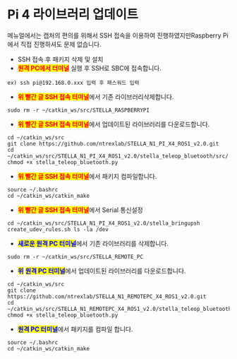 # Pi 4 라이브러리 업데이트

메뉴얼에서는 캡처의 편의를 위해서 SSH 접속을 이용하여 진행하였지만Raspberry Pi에서 직접 진행하셔도 문제 없습니다.​

* SSH 접속 후 패키지 삭제 및 설치
* <mark style="color:red;">**원격 PC에서 터미널**</mark> 실행 후 SSH로 SBC에 접속합니다.

```
ex) ssh pi@192.168.0.xxx 입력 후 패스워드 입력
```

* <mark style="color:red;">**위 빨간 글 SSH 접속 터미널**</mark>에서 기존 라이브러리삭제합니다.

```
sudo rm -r ~/catkin_ws/src/STELLA_RASPBERRYPI
```

* <mark style="color:red;">**위 빨간 글 SSH 접속 터미널**</mark>에서 업데이트된 라이브러리를 다운로드합니다.

```
cd ~/catkin_ws/src
git clone https://github.com/ntrexlab/STELLA_N1_PI_X4_ROS1_v2.0.git
cd ~/catkin_ws/src/STELLA_N1_PI_X4_ROS1_v2.0/stella_teleop_bluetooth/src/
chmod +x stella_teleop_bluetooth.py
```

* <mark style="color:red;">**위 빨간 글 SSH 접속 터미널**</mark>에서 패키지 컴파일합니다.

```
source ~/.bashrc
cd ~/catkin_ws/catkin_make
```

* <mark style="color:red;">**위 빨간 글 SSH 접속 터미널**</mark>에서 Serial 통신설정

```
cd ~/catkin_ws/src/STELLA_N1_PI_X4_ROS1_v2.0/stella_bringupsh create_udev_rules.sh ls -la /dev
```

* <mark style="color:blue;">**새로운 원격 PC 터미널**</mark>에서 기존 라이브러리를 삭제합니다.

```
sudo rm -r ~/catkin_ws/src/STELLA_REMOTE_PC
```

* <mark style="color:blue;">**위**</mark> <mark style="color:blue;">**원격 PC 터미널**</mark>에서 업데이트된 라이브러리를 다운로드합니다.

```
cd ~/catkin_ws/src
git clone https://github.com/ntrexlab/STELLA_N1_REMOTEPC_X4_ROS1_v2.0.git
cd ~/catkin_ws/src/STELLA_N1_REMOTEPC_X4_ROS1_v2.0/stella_teleop_bluetooth/src/
chmod +x stella_teleop_bluetooth.py
```

* <mark style="color:blue;">**원격 PC 터미널**</mark>에서 패키지를 컴파일 합니다.

```
source ~/.bashrc
cd ~/catkin_ws/catkin_make
```

